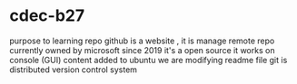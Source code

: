 # cdec-b27
purpose to learning repo
github is a website , it is manage remote repo
currently owned by microsoft since 2019
it's a open source
it works on console (GUI)
content added to ubuntu
we are modifying readme file
git is distributed version control system
